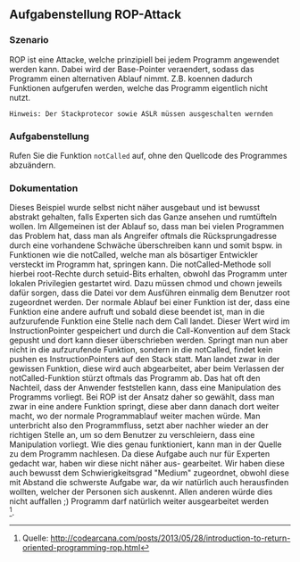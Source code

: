 ## Aufgabenstellung ROP-Attack

### Szenario

ROP ist eine Attacke, welche prinzipiell bei jedem Programm angewendet werden 
kann. Dabei wird der Base-Pointer veraendert, sodass das Programm einen
alternativen Ablauf nimmt. Z.B. koennen dadurch Funktionen aufgerufen werden, 
welche das Programm eigentlich nicht nutzt.

`Hinweis: Der Stackprotecor sowie ASLR müssen ausgeschalten wernden`

### Aufgabenstellung
Rufen Sie die Funktion `notCalled` auf, ohne den Quellcode des Programmes 
abzuändern.

### Dokumentation
Dieses Beispiel wurde selbst nicht näher ausgebaut und ist bewusst abstrakt gehalten,
falls Experten sich das Ganze ansehen und rumtüfteln wollen. Im Allgemeinen ist der
Ablauf so, dass man bei vielen Programmen das Problem hat, dass man als Angreifer oftmals
die Rücksprungadresse durch eine vorhandene Schwäche überschreiben kann und somit bspw.
in Funktionen wie die notCalled, welche man als bösartiger Entwickler versteckt im Programm
hat, springen kann. Die notCalled-Methode soll hierbei root-Rechte durch setuid-Bits erhalten,
obwohl das Programm unter lokalen Privilegien gestartet wird. Dazu müssen chmod und chown jeweils
dafür sorgen, dass die Datei vor dem Ausführen einmalig dem Benutzer root zugeordnet werden.
Der normale Ablauf bei einer Funktion ist der, dass eine Funktion eine andere aufruft und sobald
diese beendet ist, man in die aufzurufende Funktion eine Stelle nach dem Call landet. Dieser Wert
wird im InstructionPointer gespeichert und durch die Call-Konvention auf dem Stack gepusht und dort
kann dieser überschrieben werden. Springt man nun aber nicht in die aufzurufende Funktion, sondern
in die notCalled, findet kein pushen es InstructionPointers auf den Stack statt. Man landet zwar
in der gewissen Funktion, diese wird auch abgearbeitet, aber beim Verlassen der notCalled-Funktion
stürzt oftmals das Programm ab. Das hat oft den Nachteil, dass der Anwender feststellen kann,
dass eine Manipulation des Programms vorliegt. Bei ROP ist der Ansatz daher so gewählt,
dass man zwar in eine andere Funktion springt, diese aber dann danach dort weiter macht,
wo der normale Programmablauf weiter machen würde. Man unterbricht also den Programmfluss, setzt
aber nachher wieder an der richtigen Stelle an, um so dem Benutzer zu verschleiern, dass
eine Manipulation vorliegt. Wie dies genau funktioniert, kann man in der Quelle zu dem Programm
nachlesen. Da diese Aufgabe auch nur für Experten gedacht war, haben wir diese nicht näher aus-
gearbeitet. Wir haben diese auch bewusst dem Schwierigkeitsgrad "Medium" zugeordnet, obwohl diese
mit Abstand die schwerste Aufgabe war, da wir natürlich auch herausfinden wollten, welcher
der Personen sich auskennt. Allen anderen würde dies nicht auffallen ;) Programm darf natürlich
weiter ausgearbeitet werden<br/>[^1].

[^1]: Quelle: http://codearcana.com/posts/2013/05/28/introduction-to-return-oriented-programming-rop.html
